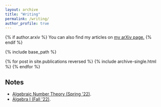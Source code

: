 ```yaml
---
layout: archive
title: "Writing"
permalink: /writing/
author_profile: true
---
```


{% if author.arxiv %}
  You can also find my articles on <u><a href="{{author.arxiv}}">my arXiv page</a>.</u>
{% endif %}

{% include base_path %}

{% for post in site.publications reversed %}
  {% include archive-single.html %}
{% endfor %}

## Notes

- [Algebraic Number Theory (Spring '22)](../files/math525_notes.pdf).
- [Algebra I (Fall '22)](../files/math522_notes.pdf).